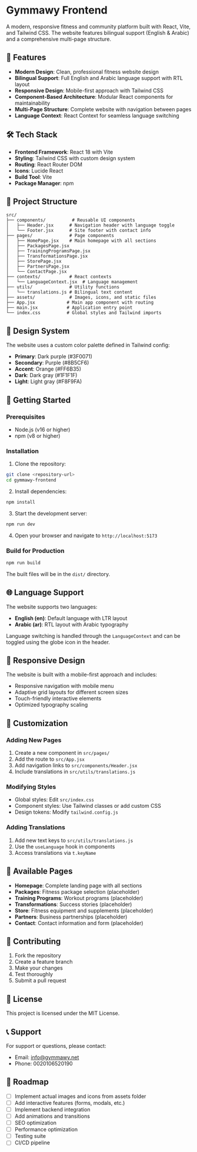 # Gymmawy Frontend

A modern, responsive fitness and community platform built with React, Vite, and Tailwind CSS. The website features bilingual support (English & Arabic) and a comprehensive multi-page structure.

## 🚀 Features

- **Modern Design**: Clean, professional fitness website design
- **Bilingual Support**: Full English and Arabic language support with RTL layout
- **Responsive Design**: Mobile-first approach with Tailwind CSS
- **Component-Based Architecture**: Modular React components for maintainability
- **Multi-Page Structure**: Complete website with navigation between pages
- **Language Context**: React Context for seamless language switching

## 🛠️ Tech Stack

- **Frontend Framework**: React 18 with Vite
- **Styling**: Tailwind CSS with custom design system
- **Routing**: React Router DOM
- **Icons**: Lucide React
- **Build Tool**: Vite
- **Package Manager**: npm

## 📁 Project Structure

```
src/
├── components/          # Reusable UI components
│   ├── Header.jsx      # Navigation header with language toggle
│   └── Footer.jsx      # Site footer with contact info
├── pages/              # Page components
│   ├── HomePage.jsx    # Main homepage with all sections
│   ├── PackagesPage.jsx
│   ├── TrainingProgramsPage.jsx
│   ├── TransformationsPage.jsx
│   ├── StorePage.jsx
│   ├── PartnersPage.jsx
│   └── ContactPage.jsx
├── contexts/           # React contexts
│   └── LanguageContext.jsx  # Language management
├── utils/              # Utility functions
│   └── translations.js # Bilingual text content
├── assets/             # Images, icons, and static files
├── App.jsx            # Main app component with routing
├── main.jsx           # Application entry point
└── index.css          # Global styles and Tailwind imports
```

## 🎨 Design System

The website uses a custom color palette defined in Tailwind config:

- **Primary**: Dark purple (#3F0071)
- **Secondary**: Purple (#8B5CF6)
- **Accent**: Orange (#FF6B35)
- **Dark**: Dark gray (#1F1F1F)
- **Light**: Light gray (#F8F9FA)

## 🚀 Getting Started

### Prerequisites

- Node.js (v16 or higher)
- npm (v8 or higher)

### Installation

1. Clone the repository:
```bash
git clone <repository-url>
cd gymmawy-frontend
```

2. Install dependencies:
```bash
npm install
```

3. Start the development server:
```bash
npm run dev
```

4. Open your browser and navigate to `http://localhost:5173`

### Build for Production

```bash
npm run build
```

The built files will be in the `dist/` directory.

## 🌐 Language Support

The website supports two languages:

- **English (en)**: Default language with LTR layout
- **Arabic (ar)**: RTL layout with Arabic typography

Language switching is handled through the `LanguageContext` and can be toggled using the globe icon in the header.

## 📱 Responsive Design

The website is built with a mobile-first approach and includes:

- Responsive navigation with mobile menu
- Adaptive grid layouts for different screen sizes
- Touch-friendly interactive elements
- Optimized typography scaling

## 🔧 Customization

### Adding New Pages

1. Create a new component in `src/pages/`
2. Add the route to `src/App.jsx`
3. Add navigation links to `src/components/Header.jsx`
4. Include translations in `src/utils/translations.js`

### Modifying Styles

- Global styles: Edit `src/index.css`
- Component styles: Use Tailwind classes or add custom CSS
- Design tokens: Modify `tailwind.config.js`

### Adding Translations

1. Add new text keys to `src/utils/translations.js`
2. Use the `useLanguage` hook in components
3. Access translations via `t.keyName`

## 📄 Available Pages

- **Homepage**: Complete landing page with all sections
- **Packages**: Fitness package selection (placeholder)
- **Training Programs**: Workout programs (placeholder)
- **Transformations**: Success stories (placeholder)
- **Store**: Fitness equipment and supplements (placeholder)
- **Partners**: Business partnerships (placeholder)
- **Contact**: Contact information and form (placeholder)

## 🤝 Contributing

1. Fork the repository
2. Create a feature branch
3. Make your changes
4. Test thoroughly
5. Submit a pull request

## 📝 License

This project is licensed under the MIT License.

## 📞 Support

For support or questions, please contact:
- Email: info@gymmawy.net
- Phone: 0020106520190

## 🎯 Roadmap

- [ ] Implement actual images and icons from assets folder
- [ ] Add interactive features (forms, modals, etc.)
- [ ] Implement backend integration
- [ ] Add animations and transitions
- [ ] SEO optimization
- [ ] Performance optimization
- [ ] Testing suite
- [ ] CI/CD pipeline
